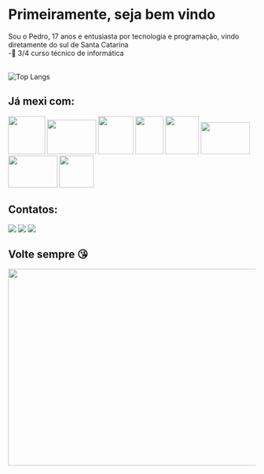 ## <h1>Primeiramente, seja bem vindo</h1>
Sou o Pedro, 17 anos e entusiasta por tecnologia e programação, vindo diretamente do sul de Santa Catarina<br>
-🧐 3/4 curso técnico de informática<br><br>

![Top Langs](https://github-readme-stats.vercel.app/api/top-langs/?username=PedroVenicio&layout=donut)

## Já mexi com:
<div>
<img src="https://github.com/PedroVenicio/PedroVenicio/assets/133697354/d3e1591b-58e7-4fcc-a217-7f8dec4f27a7" width=75 height=77>
<img src="https://upload.wikimedia.org/wikipedia/commons/thumb/8/87/Arduino_Logo.svg/2560px-Arduino_Logo.svg.png" width=100 height=70>
<img src="https://upload.wikimedia.org/wikipedia/commons/thumb/6/61/HTML5_logo_and_wordmark.svg/1024px-HTML5_logo_and_wordmark.svg.png" width=72 height=77>
<img src="https://upload.wikimedia.org/wikipedia/commons/thumb/d/d5/CSS3_logo_and_wordmark.svg/1452px-CSS3_logo_and_wordmark.svg.png" width=57 height=77>
<img src="https://upload.wikimedia.org/wikipedia/commons/thumb/b/ba/Javascript_badge.svg/946px-Javascript_badge.svg.png" width=68 height=77>
<img src="https://github.com/PedroVenicio/PedroVenicio/assets/133697354/418bc467-2077-4069-8ba1-a156c3f2d8ae" width=100 height=65>
<img src="https://github.com/PedroVenicio/PedroVenicio/assets/133697354/011315b6-4915-4c8e-bdcb-2c59a1bb7ced" width=100 height=65>
<img src="https://upload.wikimedia.org/wikipedia/commons/thumb/a/a7/React-icon.svg/2300px-React-icon.svg.png" width=70 height=65>
</div>

## Contatos:
<div>
<a href="https://www.instagram.com/pedriomat456/" target="_blank"><img loading="lazy" src="https://img.shields.io/badge/-Instagram-%23E4405F?style=for-the-badge&logo=instagram&logoColor=white" target="_blank"></a>
<a href = "mailto: pedrovenicio456@gmail.com"><img loading="lazy" src="https://img.shields.io/badge/Gmail-D14836?style=for-the-badge&logo=gmail&logoColor=white" target="_blank"></a>
<a href="https://www.linkedin.com/in/seu-usuário-linkedln-aqui" target="_blank"><img loading="lazy" src="https://img.shields.io/badge/-LinkedIn-%230077B5?style=for-the-badge&logo=linkedin&logoColor=white" target="_blank"></a>
</div>

## Volte sempre 😘

<img src="https://mir-s3-cdn-cf.behance.net/project_modules/fs/dc88b551113095.58e33afb01709.gif" width=800 height=400>
